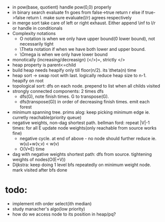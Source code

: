 - in pow(base, quotient) handle pow(0,0) properly
- in binary search evaluate fn goes from false->true return r else if true->false return l. make sure evaluate(l/r) agrees respectively
- in merge sort take care of left or right exhaust. Either append \inf to l/r or handle in conditionals
- Complexity notations
    - O notation is when we only have upper bound(0 lower bound), not necessarily tight
    - \Theta notation if when we have both lower and upper bound.
    - \Omega is when we only have lower bound
- monotically (increasing/decreasign) (</>)=, strictly </>
- heap property is parent<=child
- build heap needs heapify only till floor(n/2). its \theta(n) time
- heap sort -> swap root with last. logically reduce heap size to n-1. heapify on root
- topological sort: dfs on each node. prepend to list when all childs visited
- strongly connected components: 2 times dfs
    - dfs(G), note finish times. G to transpose(G).
    - dfs(transpose(G)) in order of decreasing finish times. emit each forest
- minimum spanning tree. prims alog: keep picking minimum edge ie. curretly reachable(priority queue)
- negative weights, non-dag shortest path. bellman ford: repeat |V|-1 times: for all E update node weights(only reachable from source works fine)
    - negative cycle. at end of above - no node should further reduce ie. w(u)+w(v,v) < w(v)
    - O(V*E) time
- dag with negative weights shortest path: dfs from source. tightening weights of nodes(O(E+V))
- Dijkstra: keep doing 1 level bfs repeatedly on minimum weight node. mark visited after bfs done
# todo:
- implement nth order select(ith median)
- study manacher's algo(low priority)
- how do we access node to its position in heap/pq?